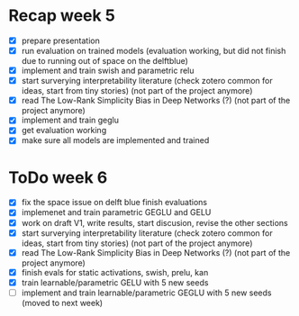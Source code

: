 # Recap week 5
- [x] prepare presentation
- [x] run evaluation on trained models (evaluation working, but did not finish due to running out of space on the delftblue)
- [x] implement and train swish and parametric relu
- [x] start surverying interpretability literature (check zotero common for ideas, start from tiny stories) (not part of the project anymore)
- [x] read The Low-Rank Simplicity Bias in Deep Networks (?) (not part of the project anymore)
- [x] implement and train geglu
- [x] get evaluation working
- [x] make sure all models are implemented and trained

# ToDo week 6
- [x] fix the space issue on delft blue finish evaluations
- [x] implemenet and train parametric GEGLU and GELU
- [x] work on draft V1, write results, start discusion, revise the other sections
- [x] start surverying interpretability literature (check zotero common for ideas, start from tiny stories) (not part of the project anymore)
- [x] read The Low-Rank Simplicity Bias in Deep Networks (?) (not part of the project anymore)
- [x] finish evals for static activations, swish, prelu, kan
- [x] train learnable/parametric GELU with 5 new seeds
- [ ] implement and train learnable/parametric GEGLU with 5 new seeds (moved to next week)